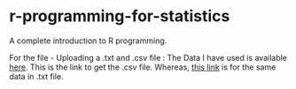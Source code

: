 # r-programming-for-statistics
A complete introduction to R programming. 

For the file - Uploading a .txt and .csv file :
The Data I have used is available [here](https://docs.google.com/spreadsheets/d/1nk_Q4l75lCNOXODLsCQZ_kwUVD1jdVKfs8on67DecAM/edit?usp=sharing). This is the link to get the .csv file. Whereas, [this link](https://drive.google.com/file/d/1liR7bbwdVqM3_llM5Nykhl3AWmuoDpGV/view?usp=sharing) is for the same data in .txt file.

